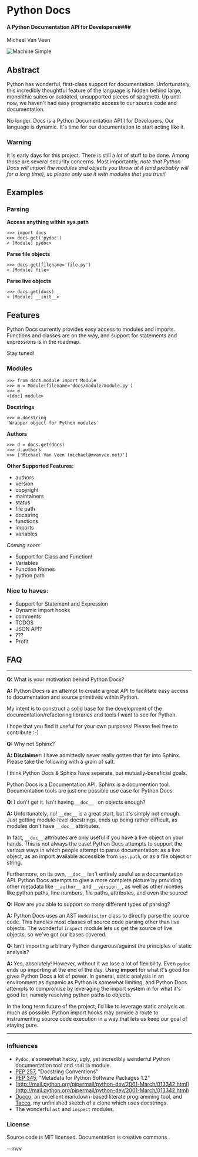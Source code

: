 Python Docs
===========

#### A Python Documentation API for Developers####

Michael Van Veen

![Machine Simple](https://github.com/mvanveen/docs/raw/master/press.jpg)

## Abstract

Python has wonderful, first-class support for documentation.  Unfortunately, this incredibly thoughtful feature of the language is hidden behind large, monolithic suites or outdated, unsupported pieces of spaghetti.  Up until now, we haven't had easy programatic access to our source code and documentation.  

No longer.  Docs is a Python Documentation API I for Developers.  Our language is dynamic.  It's time for our documentation to start acting like it.

### Warning

It is early days for this project.  There is still a *lot* of stuff 
to be done.  Among those are several security concerns.  Most importantly, 
*note that Python Docs will import the modules and objects you throw at it (and 
probably will for a long time), so please only use it with modules that you trust!*

## Examples

### Parsing

**Access anything within sys.path**

    >>> import docs
    >>> docs.get('pydoc')
    < [Module] pydoc>

**Parse file objects**

    >>> docs.get(filename='file.py')
    < [Module] file>

**Parse live objects**

    >>> docs.get(docs)
    < [Module] __init__>

## Features

Python Docs currently provides easy access to modules and imports.  Functions and 
classes are on the way, and support for statements and expressions is in the roadmap.

Stay tuned!

### Modules

    >>> from docs.module import Module
    >>> m = Module(filename='docs/module/module.py')
    >>> m
    <[doc] module>

**Docstrings**
    
    >>> m.docstring
    'Wrapper object for Python modules'

**Authors**
    
    >>> d = docs.get(docs)
    >>> d.authors
    >>> ['Michael Van Veen (michael@mvanvee.net)']

**Other Supported Features:**

- authors
- version
- copyright
- maintainers
- status
- file path
- docstring
- functions
- imports
- variables

*Coming soon:*

- Support for Class and Function!
- Variables
- Function Names
- python path


### Nice to haves:

- Support for Statement and Expression
- Dynamic import hooks
- comments
- TODOS
- JSON API?
- ???
- Profit

## FAQ

---

**Q:** What is your motivation behind Python Docs?

**A:** Python Docs is an attempt to create a great API to facilitate easy access to 
documentation and source primitives within Python.

My intent is to construct a solid base for the development of the 
documentation/refactoring libraries and tools I want to see for Python.

I hope that you find it useful for your own purposes!  Please feel free to contribute :-)

**Q:** Why not Sphinx?

**A:** **Disclaimer:** I have admittedly never really gotten that far into Sphinx. 
Please take the following with a grain of salt.

I think Python Docs & Sphinx have seperate, but mutually-beneficial goals.

Python Docs is a Documentation API.  Sphinx is a documention tool.  Documentation tools 
are just one possible use case for Python Docs.

**Q:** I don't get it.  Isn't having `__doc__ ` on objects enough?

**A:** Unfortunately, no!  `__doc__` is a great start, but it's simply not enough.  Just getting module-level docstrings, ends up being rather difficult, as modules don't have `__doc__` attributes.

In fact, `__doc__` attributes are only useful if you have a live object on your hands.  This is not always the case!  Python Docs attempts to support the various ways in which people attempt to parse documentation: as a live object, as an import available accessible from `sys.path`, or as a file object or string.

Furthermore, on its own, `__doc__` isn't entirely useful as a documentation API.  Python Docs attempts to give a more complete picture by providing other metadata like `__author__` and `__version__`, as well as other niceties like python paths, line numbers, file paths, attributes, and even the source!

**Q:** How are you able to support so many different types of parsing?

**A:** Python Docs uses an AST `NodeVisitor` class to directly parse the source code.  This handles most classes of source code parsing other than live objects.  The wonderful `inspect` module lets us get the source of live objects, so we've got our bases covered.

**Q:** Isn't importing arbitrary Python dangerous/against the principles of static analysis?

**A:** Yes, absolutely!  However, without it we lose a lot of flexibility.  Even `pydoc` ends up
importing at the end of the day.  Using __import__ for what it's good for gives Python Docs
a lot of power.  In general, static analysis in an environment as dynamic as Python is 
somewhat limiting, and Python Docs attempts to compromise by leveraging the import system in
for what it's good for, namely resolving python paths to objects.
       
In the long term future of the project, I'd like to leverage static analysis as much as possible.
Python import hooks may provide a route to instrumenting source code execution in a way that lets
us keep our goal of staying pure.
      
-----

### Influences

- `Pydoc`, a somewhat hacky, ugly, yet incredibly wonderful Python documentation tool and `stdlib` module.
- [PEP 257][pep257], "Docstring Conventions"
- [PEP 345](http://www.python.org/dev/peps/pep-0345/), "Metadata for Python Software Packages 1.2"
- [http://mail.python.org/pipermail/python-dev/2001-March/013342.html](http://mail.python.org/pipermail/python-dev/2001-March/013342.html)
- [Docco](http://jashkenas.github.com/docco/), an excellent markdown-based literate programming tool, and [Tacco](https://github.com/mvanveen/Tacco), my unfinished sketch of a clone which uses docstrings.
- The wonderful `ast` and `inspect` modules.

### License

Source code is MIT licensed.  Documentation is creative commons <insert here>.

--mvv

[pep257]: http://www.python.org/dev/peps/pep-0257/
